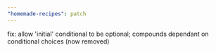 ```yaml
---
"homemade-recipes": patch
---
```


fix: allow 'initial' conditional to be optional; compounds dependant on conditional choices (now removed)
